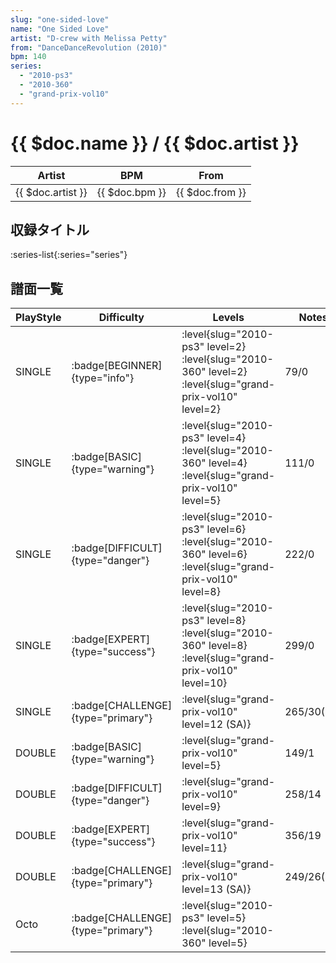 ```yaml
---
slug: "one-sided-love"
name: "One Sided Love"
artist: "D-crew with Melissa Petty"
from: "DanceDanceRevolution (2010)"
bpm: 140
series:
  - "2010-ps3"
  - "2010-360"
  - "grand-prix-vol10"
---
```


# {{ $doc.name }} / {{ $doc.artist }}

|Artist|BPM|From|
|------|---|----|
|{{ $doc.artist }}|{{ $doc.bpm }}|{{ $doc.from }}|

## 収録タイトル

:series-list{:series="series"}

## 譜面一覧

|PlayStyle|Difficulty|Levels|Notes|Movie|
|---------|----------|------|-----|-----|
|SINGLE| :badge[BEGINNER]{type="info"}|<div class="field is-grouped is-grouped-multiline"> :level{slug="2010-ps3" level=2} :level{slug="2010-360" level=2} :level{slug="grand-prix-vol10" level=2}</div>|79/0||
|SINGLE| :badge[BASIC]{type="warning"}|<div class="field is-grouped is-grouped-multiline"> :level{slug="2010-ps3" level=4} :level{slug="2010-360" level=4} :level{slug="grand-prix-vol10" level=5}</div>|111/0||
|SINGLE| :badge[DIFFICULT]{type="danger"}|<div class="field is-grouped is-grouped-multiline"> :level{slug="2010-ps3" level=6} :level{slug="2010-360" level=6} :level{slug="grand-prix-vol10" level=8}</div>|222/0||
|SINGLE| :badge[EXPERT]{type="success"}|<div class="field is-grouped is-grouped-multiline"> :level{slug="2010-ps3" level=8} :level{slug="2010-360" level=8} :level{slug="grand-prix-vol10" level=10}</div>|299/0||
|SINGLE| :badge[CHALLENGE]{type="primary"}|<div class="field is-grouped is-grouped-multiline"> :level{slug="grand-prix-vol10" level=12 (SA)}</div>|265/30(65)||
|DOUBLE| :badge[BASIC]{type="warning"}|<div class="field is-grouped is-grouped-multiline"> :level{slug="grand-prix-vol10" level=5}</div>|149/1||
|DOUBLE| :badge[DIFFICULT]{type="danger"}|<div class="field is-grouped is-grouped-multiline"> :level{slug="grand-prix-vol10" level=9}</div>|258/14||
|DOUBLE| :badge[EXPERT]{type="success"}|<div class="field is-grouped is-grouped-multiline"> :level{slug="grand-prix-vol10" level=11}</div>|356/19||
|DOUBLE| :badge[CHALLENGE]{type="primary"}|<div class="field is-grouped is-grouped-multiline"> :level{slug="grand-prix-vol10" level=13 (SA)}</div>|249/26(65)||
|Octo| :badge[CHALLENGE]{type="primary"}|<div class="field is-grouped is-grouped-multiline"> :level{slug="2010-ps3" level=5} :level{slug="2010-360" level=5}</div>|||

